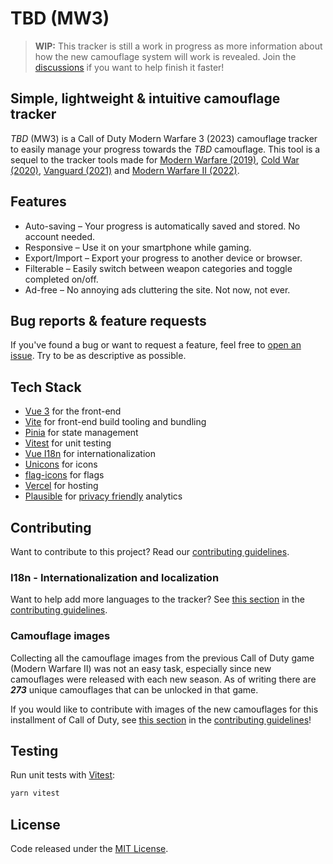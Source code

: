 # TBD (MW3)

> **WIP:** This tracker is still a work in progress as more information about how the new camouflage system will work is revealed. Join the [discussions](https://github.com/carlssonemil/mw3/discussions/landing) if you want to help finish it faster!

## Simple, lightweight & intuitive camouflage tracker

*TBD* (MW3) is a Call of Duty Modern Warfare 3 (2023) camouflage tracker to easily manage your progress towards the *TBD* camouflage. This tool is a sequel to the tracker tools made for [Modern Warfare (2019)](https://damascus.vercel.app/), [Cold War (2020)](https://coldwar.vercel.app/), [Vanguard (2021)](https://vanguard.emca.app/) and [Modern Warfare II (2022)](https://orion.emca.app/).

## Features

- Auto-saving – Your progress is automatically saved and stored. No account needed.
- Responsive – Use it on your smartphone while gaming.
- Export/Import – Export your progress to another device or browser.
- Filterable – Easily switch between weapon categories and toggle completed on/off.
- Ad-free – No annoying ads cluttering the site. Not now, not ever.

## Bug reports & feature requests

If you've found a bug or want to request a feature, feel free to [open an issue](https://github.com/carlssonemil/mw3/issues/new). Try to be as descriptive as possible.

## Tech Stack

- [Vue 3](https://vuejs.org/) for the front-end
- [Vite](https://vitejs.dev/) for front-end build tooling and bundling
- [Pinia](https://pinia.vuejs.org/) for state management
- [Vitest](https://vitest.dev/) for unit testing
- [Vue I18n](https://kazupon.github.io/vue-i18n/) for internationalization
- [Unicons](https://iconscout.com/unicons) for icons
- [flag-icons](https://github.com/lipis/flag-icons) for flags
- [Vercel](https://vercel.com/) for hosting
- [Plausible](https://plausible.io/) for [privacy friendly](https://plausible.io/privacy-focused-web-analytics) analytics

## Contributing

Want to contribute to this project? Read our [contributing guidelines](https://github.com/carlssonemil/mw3/blob/main/CONTRIBUTING.md).

### I18n - Internationalization and localization

Want to help add more languages to the tracker? See [this section](https://github.com/carlssonemil/mw3/blob/main/CONTRIBUTING.md#I18n) in the [contributing guidelines](https://github.com/carlssonemil/mw3/blob/main/CONTRIBUTING.md).

### Camouflage images

Collecting all the camouflage images from the previous Call of Duty game (Modern Warfare II) was not an easy task, especially since new camouflages were released with each new season. As of writing there are ***273*** unique camouflages that can be unlocked in that game.

If you would like to contribute with images of the new camouflages for this installment of Call of Duty, see [this section](https://github.com/carlssonemil/mw3/blob/main/CONTRIBUTING.md#camouflage-images) in the [contributing guidelines](https://github.com/carlssonemil/mw3/blob/main/CONTRIBUTING.md)!

## Testing

Run unit tests with [Vitest](https://vitest.dev/):
```sh
yarn vitest
```

## License

Code released under the [MIT License](https://github.com/carlssonemil/mw3/blob/main/LICENSE).
